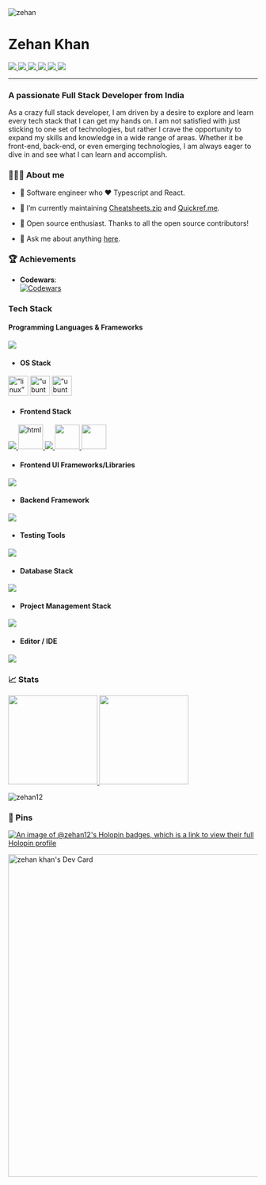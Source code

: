  <img src="https://komarev.com/ghpvc/?username=zehan12&label=Profile%20views&color=0e75b6&style=flat" alt="zehan" />  




# Zehan Khan

<p align="left">
  <a href="https://zehankhan.vercel.app/">
    <img src="https://img.shields.io/badge/website-303030&logo=Web" />
  </a>
  <a href="https://www.linkedin.com/in/zehan-khan-6001a4144/">
    <img src="https://img.shields.io/badge/LinkedIn-%230077B5.svg?style=flat&logo=LinkedIn&logoColor=white" />
  </a>
  <a href="mailto:zehan9211@gmail.com">
    <img src="https://img.shields.io/badge/Gmail-c14438?style=flat-square&logo=Gmail&logoColor=white" />
  </a>
  <a href="https://x.com/zehan9211">
    <img src="https://img.shields.io/badge/Twitter-%231DA1F2.svg?logo=X&logoColor=white" />
  </a>
  <a href="https://medium.com/@zehan9211">
    <img src="https://img.shields.io/badge/Medium-%23000000.svg?logo=medium&logoColor=white" />
  </a>
  <a href="https://github.com/zehan12?tab=followers">
    <img src="https://img.shields.io/github/followers/zehan12?label=Follow&style=social" />
  </a>
</p>

---






<h3 align="left">A passionate Full Stack Developer from India</h3>
<p align="left">As a crazy full stack developer, I am driven by a desire to explore and learn every tech stack that I can get my hands on. I am not satisfied with just sticking to one set of technologies, but rather I crave the opportunity to expand my skills and knowledge in a wide range of areas. Whether it be front-end, back-end, or even emerging technologies, I am always eager to dive in and see what I can learn and accomplish.
</p>

### 🤷🏻‍♂️ About me

* 🎨 Software engineer who ❤️ Typescript and React.

* 💼 I’m currently maintaining [Cheatsheets.zip](https://cheatsheets.zip/) and [Quickref.me](https://quickref.me/).

* 🎁 Open source enthusiast. Thanks to all the open source contributors!

* 💬 Ask me about anything [here](https://github.com/zehan12/zehan12/issues).




### 🏆 Achievements  

- **Codewars**:  
  [![Codewars](https://www.codewars.com/users/ZEHAN/badges/large)](https://www.codewars.com/users/ZEHAN)  



<!-- ### Connect with me: <img src="https://media.giphy.com/media/LnQjpWaON8nhr21vNW/giphy.gif" height="32">

[<img align="left" alt="Sabesan" height="22px" src="./SocialLogo/Web.png" />][website]
[<img align="left" alt="Sabesan | LinkedIn" height="22px" src="./SocialLogo/LinkedIn.png" />][linkedin]
[<img align="left" alt="Sabesan | Medium" height="22px" src="./SocialLogo/Medium.png" />][medium]
[<img align="left" alt="Sabesan | Stackoverflow" height="22px" src="./SocialLogo/StackOverflow.png" />][stackoverflow]
[<img align="left" alt="Sabesan | Dev" height="22px" src="./SocialLogo/Dev.png" />][dev]
[<img align="left" alt="Sabesan | Quora" height="22px" src="./SocialLogo/Quora.png" />][quora]
[<img align="left" alt="Sabesan | Whatsapp" height="22px" src="./SocialLogo/WhatsApp.png" />][whatsapp]
[<img align="left" alt="Sabesan | Telegram" height="22px" src="./SocialLogo/Telegram.png" />][telegram]
[<img align="left" alt="Sabesan | Twitter" height="22px" src="./SocialLogo/Twitter.png" />][twitter]
[<img align="left" alt="Sabesan | Skype" height="22px" src="./SocialLogo/Skype.png" />][skype]
[<img align="left" alt="Sabesan | Facebook" height="22px" src="./SocialLogo/Facebook.png" />][facebook]
[<img align="left" alt="Sabesan | Messenger" height="22px" src="./SocialLogo/Messenger.png" />][messenger]
[<img align="left" alt="Sabesan | Instagram" height="22px" src="./SocialLogo/Instagram.png" />][instagram]
[<img align="left" alt="Sabesan | Flipboard" height="22px" src="./SocialLogo/Flipboard.png" />][flipboard]

<br /> -->
### Tech Stack
 
####  Programming Languages & Frameworks

 <p align="left">
  <a href="https://skillicons.dev">
    <img src="https://skillicons.dev/icons?i=js,nodejs,typescript,bash,python,ruby,golang" />
  </a>
</p>

- #### OS Stack

<p align=“left” class="icons"><img src="https://brandlogos.net/wp-content/uploads/2020/03/Linux-logo.png" alt=“linux” title=“linux” width="40" height="40"/> <img src="https://www.vectorlogo.zone/logos/ubuntu/ubuntu-icon.svg" alt=“ubuntu” title=“ubuntu” width="40" height="40"/> 
<img src="https://seeklogo.com/images/M/macos-logo-9E37FA8B61-seeklogo.com.png" alt=“ubuntu” title=“ubuntu” width="40" height="40"/>

</p>

- #### Frontend Stack

<p align="left">
  <a href="https://skillicons.dev">
    <img src="https://skillicons.dev/icons?i=html,css,react" />
<!--     <img src="https://preactjs.com/assets/branding/symbol.png" alt="html" title="html" width="50" height="50"/> -->
    <img src="https://seeklogo.com/images/Q/qwik-icon-logo-48EC4793C2-seeklogo.com.png" alt="html" title="html" width="50" height="50"/>
<img src="https://skillicons.dev/icons?i=nextjs,remix,svelte,solidjs,redux"/>
<img src="https://miro.medium.com/v2/resize:fit:1400/format:webp/1*elhu-42TzQEdsFjKDbQhhA.png" width="50" />
<img src="https://devsdata.com/wp-content/uploads/2020/08/redux-saga-logo.webp" width="50" />
  </a>
</p>

- #### Frontend UI Frameworks/Libraries

<p align="left">
  <a href="https://skillicons.dev">
    <img src="https://skillicons.dev/icons?i=tailwind,bootstrap,materialui,styledcomponents" />
    <a>
</p>

- #### Backend Framework

<p align="left">
  <a href="https://skillicons.dev">
    <img src="https://skillicons.dev/icons?i=express,flask,django,rails,nestjs,spring" />
    <a>
</p>

- #### Testing Tools

<p align="left">
  <a href="https://skillicons.dev">
    <img src="https://skillicons.dev/icons?i=jest,cypress,vitest" />
    <a>
</p>
<!-- - Rxjs
- Firebase
- Mocha
- Chai
- Jest
- React Testing Library -->

- #### Database Stack

<p align="left">
  <a href="https://skillicons.dev">
    <img src="https://skillicons.dev/icons?i=mongo,postgres,mysql,redis" />
    <a>
</p>

- #### Project Management Stack

<p align="left">
  <a href="https://skillicons.dev">
    <img src="https://skillicons.dev/icons?i=git,github,gitlab" />
    <a>
</p>

- #### Editor / IDE

<p align="left">
  <a href="https://skillicons.dev">
    <img src="https://skillicons.dev/icons?i=vscode,idea" />
    <a>
</p>

### 📈 Stats

<a href="https://github.com/zehan12">
  <img height="180em" src="https://github-readme-stats.vercel.app/api?username=zehan12&theme=light&show_icons=true" />
  <img height="180em" src="https://github-readme-stats.vercel.app/api/top-langs/?username=zehan12&theme=transparent&bg_color=white&layout=compact" />
</a>
<p><img align="center" src="https://github-readme-streak-stats.herokuapp.com/?user=zehan12&" alt="zehan12" /></p>



### 📌 Pins

[![An image of @zehan12's Holopin badges, which is a link to view their full Holopin profile](https://holopin.me/zehan12)](https://holopin.io/@zehan12)

<a href="https://app.daily.dev/darksiderise"><img src="https://api.daily.dev/devcards/v2/XUfnCkNjJcK9eXPg7me0D.png?type=wide&r=3oj" width="652" alt="zehan khan's Dev Card"/></a>
